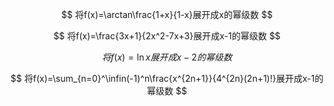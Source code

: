$$
将f(x)=\arctan\frac{1+x}{1-x}展开成x的幂级数
$$

$$
将f(x)=\frac{3x+1}{2x^2-7x+3}展开成x-1的幂级数
$$

$$
将f(x)=\ln x展开成x-2的幂级数
$$

$$
将f(x)=\sum_{n=0}^\infin(-1)^n\frac{x^{2n+1}}{4^{2n}(2n+1)!}展开成x-1的幂级数
$$

###### 